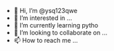 - 👋 Hi, I’m @ysq123qwe
- 👀 I’m interested in ...
- 🌱 I’m currently learning pytho
- 💞️ I’m looking to collaborate on ...
- 📫 How to reach me ...

<!---
ysq123qwe/ysq123qwe is a ✨ special ✨ repository because its `README.md` (this file) appears on your GitHub profile.
You can click the Preview link to take a look at your changes.
--->
